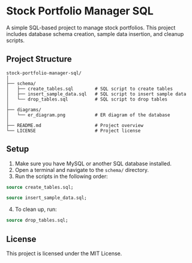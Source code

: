 
# Stock Portfolio Manager SQL

A simple SQL-based project to manage stock portfolios. This project includes database schema creation, sample data insertion, and cleanup scripts.

## Project Structure

```
stock-portfolio-manager-sql/
│
├── schema/
│   ├── create_tables.sql        # SQL script to create tables
│   ├── insert_sample_data.sql   # SQL script to insert sample data
│   └── drop_tables.sql          # SQL script to drop tables
│
├── diagrams/
│   └── er_diagram.png           # ER diagram of the database
│
├── README.md                    # Project overview
└── LICENSE                      # Project license
```

## Setup

1. Make sure you have MySQL or another SQL database installed.
2. Open a terminal and navigate to the `schema/` directory.
3. Run the scripts in the following order:

```sql
source create_tables.sql;

source insert_sample_data.sql;
```

4. To clean up, run:

```sql
source drop_tables.sql;
```

## License

This project is licensed under the MIT License.
